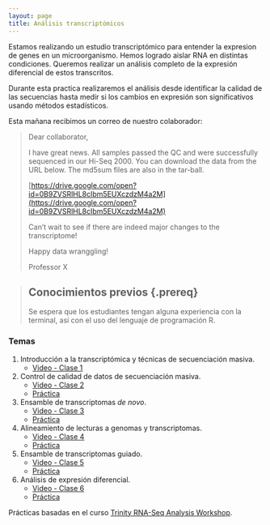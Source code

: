 ```yaml
---
layout: page
title: Análisis transcriptómicos
---
```


Estamos realizando un estudio transcriptómico para entender la expresion de genes
en un microorganismo. Hemos logrado aislar RNA en distintas condiciones. Queremos 
realizar un análisis completo de la expresión diferencial de estos transcritos. 

Durante esta practica realizaremos el análisis desde identificar la calidad de las secuencias
hasta medir si los cambios en expresión son significativos usando métodos estadísticos.

Esta mañana recibimos un correo de nuestro colaborador:

>
>Dear collaborator,
>
>I have great news. All samples passed the QC and were successfully sequenced in 
>our Hi-Seq 2000. You can download the data from the URL below. The md5sum files are also 
>in the tar-ball.  
>
>[https://drive.google.com/open?id=0B9ZVSRlHL8cIbm5EUXczdzM4a2M](https://drive.google.com/open?id=0B9ZVSRlHL8cIbm5EUXczdzM4a2M)
>
>Can’t wait to see if there are indeed major changes to the transcriptome! 
>
>Happy data wranggling!
>
>Professor X


> ## Conocimientos previos {.prereq}
>
> Se espera que los estudiantes tengan alguna experiencia con la terminal,
> así con el uso del lenguaje de programación R. 


### Temas

1. Introducción a la transcriptómica y técnicas de secuenciación masiva. 
	* [Video - Clase 1](https://www.dropbox.com/s/hljqrft9iycyim7/clase_1_transcriptomica_bi_2020.mp4?dl=0)
2. Control de calidad de datos de secuenciación masiva.
	* [Video - Clase 2](https://www.dropbox.com/s/26domcnmutxlcfy/Clase_2_Transcriptomica_BI_2020.mp4?dl=0)
	* [Práctica](01-quality.html)
3. Ensamble de transcriptomas *de novo*.
	* [Video - Clase 3](https://www.dropbox.com/s/2ifbv3sde92tswj/clase_3_transcriptomica_bi_2020.mp4?dl=0f)
	* [Práctica](02-assembly_denovo.html)	
4. Alineamiento de lecturas a genomas y transcriptomas.
	* [Video - Clase 4](https://www.dropbox.com/s/j3gilmjw1ldq650/clase_4_transcriptomica_bi_2020.mp4?dl=0)
	* [Práctica](03-mapping.html)
5. Ensamble de transcriptomas guiado.
	* [Video - Clase 5](https://www.dropbox.com/s/itlvtlhjaynns5a/clase_5_transcriptomica_bi_2020.mp4?dl=0)
	* [Práctica](05-openassembly_guided.html)	
6. Análisis de expresión diferencial.
	* [Video - Clase 6](https://www.dropbox.com/s/fgzqwlzdlukpeoi/clase_6_transcriptomica_bi_2020.mp4?dl=0)
	* [Práctica](04-expression.html)
	
Prácticas basadas en el curso [Trinity RNA-Seq Analysis Workshop](https://github.com/trinityrnaseq/RNASeq_Trinity_Tuxedo_Workshop/wiki).
		
<!---


![Diagrama de ensamble de transcriptomas](SLIDES/Transcriptomics_Workflow.png)


* [Proyecto final](X.html)


--->





